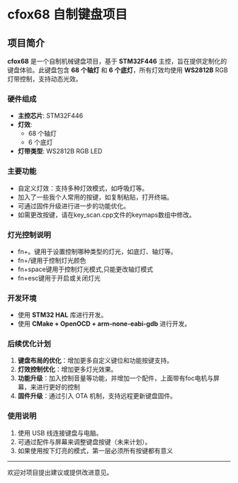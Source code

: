 # cfox68 自制键盘项目

## 项目简介

**cfox68** 是一个自制机械键盘项目，基于 **STM32F446** 主控，旨在提供定制化的键盘体验。此键盘包含 **68 个轴灯** 和 **6 个底灯**，所有灯效均使用 **WS2812B** RGB 灯带控制，支持动态光效。

### 硬件组成

- **主控芯片**: STM32F446
- **灯效**: 
  - 68 个轴灯
  - 6 个底灯
- **灯带类型**: WS2812B RGB LED

### 主要功能

- 自定义灯效：支持多种灯效模式，如呼吸灯等。
- 加入了一些我个人常用的按键，如复制粘贴，打开终端。
- 可通过固件升级进行进一步的功能优化。
- 如需更改按键，请在key_scan.cpp文件的keymaps数组中修改。

### 灯光控制说明

- fn+。键用于设置控制哪种类型的灯光，如底灯、轴灯等。
- fn+/键用于控制灯光颜色
- fn+space键用于控制灯光模式,只能更改轴灯模式
- fn+esc键用于开启或关闭灯光

### 开发环境

- 使用 **STM32 HAL** 库进行开发。
- 使用 **CMake + OpenOCD + arm-none-eabi-gdb** 进行开发。

### 后续优化计划

1. **键盘布局的优化**：增加更多自定义键位和功能按键支持。
2. **灯效控制优化**：增加更多灯光效果。
3. **功能升级**：加入控制音量等功能，并增加一个配件，上面带有foc电机与屏幕，来进行更好的控制
4. **固件升级**：通过引入 OTA 机制，支持远程更新键盘固件。

### 使用说明

1. 使用 USB 线连接键盘与电脑。
2. 可通过配件与屏幕来调整键盘按键（未来计划）。
3. 如果使用按下灯亮的模式，第一层必须所有按键都有意义

---

欢迎对项目提出建议或提供改进意见。
